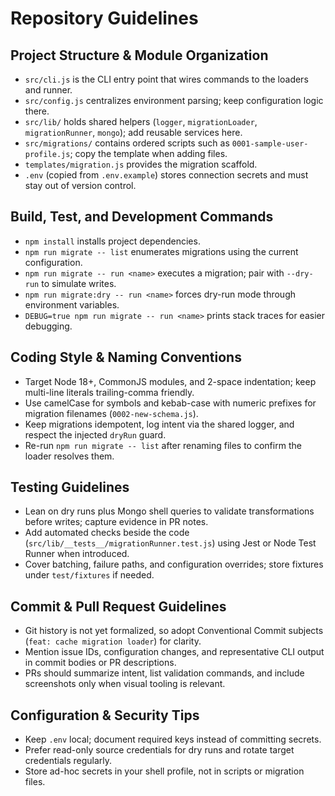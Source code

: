 # Repository Guidelines

## Project Structure & Module Organization
- `src/cli.js` is the CLI entry point that wires commands to the loaders and runner.
- `src/config.js` centralizes environment parsing; keep configuration logic there.
- `src/lib/` holds shared helpers (`logger`, `migrationLoader`, `migrationRunner`, `mongo`); add reusable services here.
- `src/migrations/` contains ordered scripts such as `0001-sample-user-profile.js`; copy the template when adding files.
- `templates/migration.js` provides the migration scaffold.
- `.env` (copied from `.env.example`) stores connection secrets and must stay out of version control.

## Build, Test, and Development Commands
- `npm install` installs project dependencies.
- `npm run migrate -- list` enumerates migrations using the current configuration.
- `npm run migrate -- run <name>` executes a migration; pair with `--dry-run` to simulate writes.
- `npm run migrate:dry -- run <name>` forces dry-run mode through environment variables.
- `DEBUG=true npm run migrate -- run <name>` prints stack traces for easier debugging.

## Coding Style & Naming Conventions
- Target Node 18+, CommonJS modules, and 2-space indentation; keep multi-line literals trailing-comma friendly.
- Use camelCase for symbols and kebab-case with numeric prefixes for migration filenames (`0002-new-schema.js`).
- Keep migrations idempotent, log intent via the shared logger, and respect the injected `dryRun` guard.
- Re-run `npm run migrate -- list` after renaming files to confirm the loader resolves them.

## Testing Guidelines
- Lean on dry runs plus Mongo shell queries to validate transformations before writes; capture evidence in PR notes.
- Add automated checks beside the code (`src/lib/__tests__/migrationRunner.test.js`) using Jest or Node Test Runner when introduced.
- Cover batching, failure paths, and configuration overrides; store fixtures under `test/fixtures` if needed.

## Commit & Pull Request Guidelines
- Git history is not yet formalized, so adopt Conventional Commit subjects (`feat: cache migration loader`) for clarity.
- Mention issue IDs, configuration changes, and representative CLI output in commit bodies or PR descriptions.
- PRs should summarize intent, list validation commands, and include screenshots only when visual tooling is relevant.

## Configuration & Security Tips
- Keep `.env` local; document required keys instead of committing secrets.
- Prefer read-only source credentials for dry runs and rotate target credentials regularly.
- Store ad-hoc secrets in your shell profile, not in scripts or migration files.
